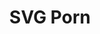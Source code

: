 ---
github: gilbarbara/logos
logohandle: svgporn
sort: svgporn
title: SVG Porn
tags:
- icons
- svg
website: https://svgporn.com/
---